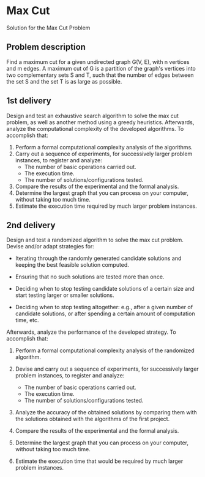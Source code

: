 # Max Cut

Solution for the Max Cut Problem

## Problem description

Find a maximum cut for a given undirected graph G(V, E), with n vertices and m edges. A
maximum cut of G is a partition of the graph's vertices into two complementary sets S and T, such
that the number of edges between the set S and the set T is as large as possible.

## 1st delivery

Design and test an exhaustive search algorithm to solve the max cut problem, as well as another method using a greedy heuristics. Afterwards, analyze the computational complexity of the developed algorithms. To accomplish that:

1. Perform a formal computational complexity analysis of the algorithms.
2. Carry out a sequence of experiments, for successively larger problem instances, to register and analyze:
   - The number of basic operations carried out.
   - The execution time.
   - The number of solutions/configurations tested.
3. Compare the results of the experimental and the formal analysis.
4. Determine the largest graph that you can process on your computer, without taking too much time.
5. Estimate the execution time required by much larger problem instances.

## 2nd delivery

Design and test a randomized algorithm to solve the max cut problem. Devise and/or adapt strategies for:

- Iterating through the randomly generated candidate solutions and keeping the best feasible solution computed.

- Ensuring that no such solutions are tested more than once.

- Deciding when to stop testing candidate solutions of a certain size and start testing larger or smaller solutions.

- Deciding when to stop testing altogether: e.g., after a given number of candidate solutions, or after spending a certain amount of computation time, etc.

Afterwards, analyze the performance of the developed strategy. To accomplish that:

1. Perform a formal computational complexity analysis of the randomized algorithm.

2. Devise and carry out a sequence of experiments, for successively larger problem instances, to register and analyze:

   - The number of basic operations carried out.
   - The execution time.
   - The number of solutions/configurations tested.

3. Analyze the accuracy of the obtained solutions by comparing them with the solutions obtained with the algorithms of the first project.

4. Compare the results of the experimental and the formal analysis.

5. Determine the largest graph that you can process on your computer, without taking too much time.

6. Estimate the execution time that would be required by much larger problem instances.
